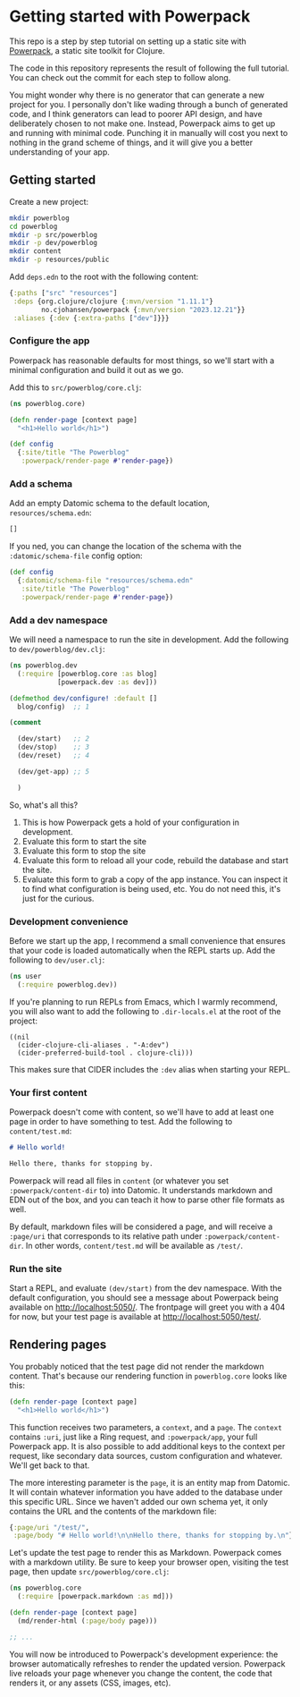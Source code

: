 # Getting started with Powerpack

This repo is a step by step tutorial on setting up a static site with
[Powerpack](https://github.com/cjohansen/powerpack), a static site toolkit for
Clojure.

The code in this repository represents the result of following the full
tutorial. You can check out the commit for each step to follow along.

You might wonder why there is no generator that can generate a new project for
you. I personally don't like wading through a bunch of generated code, and I
think generators can lead to poorer API design, and have deliberately chosen to
not make one. Instead, Powerpack aims to get up and running with minimal code.
Punching it in manually will cost you next to nothing in the grand scheme of
things, and it will give you a better understanding of your app.

## Getting started

Create a new project:

```sh
mkdir powerblog
cd powerblog
mkdir -p src/powerblog
mkdir -p dev/powerblog
mkdir content
mkdir -p resources/public
```

Add `deps.edn` to the root with the following content:

```clj
{:paths ["src" "resources"]
 :deps {org.clojure/clojure {:mvn/version "1.11.1"}
        no.cjohansen/powerpack {:mvn/version "2023.12.21"}}
 :aliases {:dev {:extra-paths ["dev"]}}}
```

### Configure the app

Powerpack has reasonable defaults for most things, so we'll start with a minimal
configuration and build it out as we go.

Add this to `src/powerblog/core.clj`:

```clj
(ns powerblog.core)

(defn render-page [context page]
  "<h1>Hello world</h1>")

(def config
  {:site/title "The Powerblog"
   :powerpack/render-page #'render-page})
```

### Add a schema

Add an empty Datomic schema to the default location, `resources/schema.edn`:

```clj
[]
```

If you ned, you can change the location of the schema with the
`:datomic/schema-file` config option:

```clj
(def config
  {:datomic/schema-file "resources/schema.edn"
   :site/title "The Powerblog"
   :powerpack/render-page #'render-page})
```

### Add a dev namespace

We will need a namespace to run the site in development. Add the following to
`dev/powerblog/dev.clj`:

```clj
(ns powerblog.dev
  (:require [powerblog.core :as blog]
            [powerpack.dev :as dev]))

(defmethod dev/configure! :default []
  blog/config)  ;; 1

(comment

  (dev/start)   ;; 2
  (dev/stop)    ;; 3
  (dev/reset)   ;; 4

  (dev/get-app) ;; 5

  )
```

So, what's all this?

1. This is how Powerpack gets a hold of your configuration in development.
2. Evaluate this form to start the site
3. Evaluate this form to stop the site
4. Evaluate this form to reload all your code, rebuild the database and start
   the site.
5. Evaluate this form to grab a copy of the app instance. You can inspect it to
   find what configuration is being used, etc. You do not need this, it's just
   for the curious.

### Development convenience

Before we start up the app, I recommend a small convenience that ensures that
your code is loaded automatically when the REPL starts up. Add the following to
`dev/user.clj`:

```clj
(ns user
  (:require powerblog.dev))
```

If you're planning to run REPLs from Emacs, which I warmly recommend, you will
also want to add the following to `.dir-locals.el` at the root of the project:

```elisp
((nil
  (cider-clojure-cli-aliases . "-A:dev")
  (cider-preferred-build-tool . clojure-cli)))
```

This makes sure that CIDER includes the `:dev` alias when starting your REPL.

### Your first content

Powerpack doesn't come with content, so we'll have to add at least one page in
order to have something to test. Add the following to `content/test.md`:

```md
# Hello world!

Hello there, thanks for stopping by.
```

Powerpack will read all files in `content` (or whatever you set
`:powerpack/content-dir` to) into Datomic. It understands markdown and EDN out
of the box, and you can teach it how to parse other file formats as well.

By default, markdown files will be considered a page, and will receive a
`:page/uri` that corresponds to its relative path under
`:powerpack/content-dir`. In other words, `content/test.md` will be available as
`/test/`.

### Run the site

Start a REPL, and evaluate `(dev/start)` from the dev namespace. With the
default configuration, you should see a message about Powerpack being available
on [http://localhost:5050/](http://localhost:5050/). The frontpage will greet
you with a 404 for now, but your test page is available at
[http://localhost:5050/test/](http://localhost:5050/test/).

## Rendering pages

You probably noticed that the test page did not render the markdown content.
That's because our rendering function in `powerblog.core` looks like this:

```clj
(defn render-page [context page]
  "<h1>Hello world</h1>")
```

This function receives two parameters, a `context`, and a `page`. The `context`
contains `:uri`, just like a Ring request, and `:powerpack/app`, your full
Powerpack app. It is also possible to add additional keys to the context per
request, like secondary data sources, custom configuration and whatever. We'll
get back to that.

The more interesting parameter is the `page`, it is an entity map from Datomic.
It will contain whatever information you have added to the database under this
specific URL. Since we haven't added our own schema yet, it only contains the
URL and the contents of the markdown file:

```clj
{:page/uri "/test/",
 :page/body "# Hello world!\n\nHello there, thanks for stopping by.\n"}
```

Let's update the test page to render this as Markdown. Powerpack comes with a
markdown utility. Be sure to keep your browser open, visiting the test page,
then update `src/powerblog/core.clj`:

```clj
(ns powerblog.core
  (:require [powerpack.markdown :as md]))

(defn render-page [context page]
  (md/render-html (:page/body page)))

;; ...
```

You will now be introduced to Powerpack's development experience: the browser
automatically refreshes to render the updated version. Powerpack live reloads
your page whenever you change the content, the code that renders it, or any
assets (CSS, images, etc).

